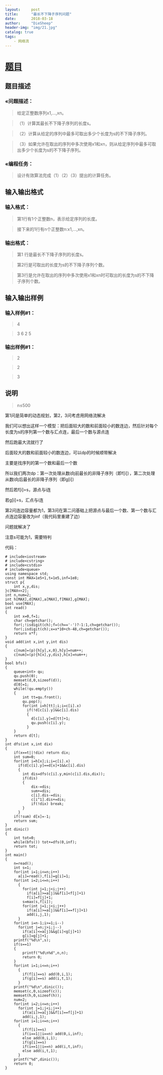 ```yaml
---
layout:     post
title:      "最长不下降子序列问题"
date:       2018-03-18
author:     "DieSheep"
header-img: "img/21.jpg"
catalog: true
tags:
    - 网络流
---
```

# [题目](https://www.luogu.org/problemnew/show/P2766)
## 题目描述
### «问题描述：
>给定正整数序列x1,...,xn。

>（1）计算其最长不下降子序列的长度s。

>（2）计算从给定的序列中最多可取出多少个长度为s的不下降子序列。

>（3）如果允许在取出的序列中多次使用x1和xn，则从给定序列中最多可取出多少个长度为s的不下降子序列。

### «编程任务：
>设计有效算法完成（1）（2）（3）提出的计算任务。

## 输入输出格式
### 输入格式：
>第1行有1个正整数n，表示给定序列的长度。

>接下来的1行有n个正整数n:x1,...,xn。

### 输出格式：
>第1 行是最长不下降子序列的长度s。

>第2行是可取出的长度为s的不下降子序列个数。

>第3行是允许在取出的序列中多次使用x1和xn时可取出的长度为s的不下降子序列个数。

## 输入输出样例
### 输入样例#1：
>4

>3 6 2 5

### 输出样例#1：
>2

>2

>3

## 说明
>n≤500

第1问是简单的动态规划，第2，3问考虑用网络流解决

我们可以想出这样一个模型：把后面较大的数和前面较小的数连边，然后针对每个长度为s的序列第一个数与汇点连，最后一个数与源点连

然后跑最大流就行了

后面较大的数和前面较小的数连边，可以dp的时候顺带解决

主要是找序列的第一个数和最后一个数

所以我们两次dp：第一次处理从数i向前最长的非降子序列（即f[i]），第二次处理从数i向后最长的非降子序列（即g[i]）

然后若f[i]=s，源点与i连

若g[i]=s，汇点与i连

第2问连边容量都为1，第3问在第二问基础上把源点与最后一个数、第一个数与汇点连边容量改为inf（我代码里重建了边）

问题就解决了

注意s可能为1，需要特判

代码：
```
# include<iostream>
# include<cstring>
# include<cstdio>
# include<queue>
using namespace std;
const int MAX=1e5+1,t=1e5,inf=1e8;
struct p{
	int x,y,dis;
}c[MAX<<2];
int n,num=2;
int h[MAX],d[MAX],a[MAX],f[MAX],g[MAX];
bool use[MAX];
int read()
{
	int x=0,f=1;
	char ch=getchar();
	for(;!isdigit(ch);f=(ch=='-')?-1:1,ch=getchar());
	for(;isdigit(ch);x=x*10+ch-48,ch=getchar());
	return x*f;
}
void add(int x,int y,int dis)
{
	c[num]=(p){h[y],x,0},h[y]=num++;
	c[num]=(p){h[x],y,dis},h[x]=num++;
}
bool bfs()
{
	queue<int> qu;
	qu.push(0);
	memset(d,0,sizeof(d));
	d[0]=1;
	while(!qu.empty())
	{
		int tt=qu.front();
		qu.pop();
		for(int i=h[tt];i;i=c[i].x)
		  if(!d[c[i].y]&&c[i].dis)
		  {
		  	d[c[i].y]=d[tt]+1;
		  	qu.push(c[i].y);
		  }
	}
	return d[t];
}
int dfs(int x,int dix)
{
	if(x==t||!dix) return dix;
	int sum=0;
	for(int i=h[x];i;i=c[i].x)
	  if(d[c[i].y]==d[x]+1&&c[i].dis)
	  {
	  	int dis=dfs(c[i].y,min(c[i].dis,dix));
	  	if(dis)
	  	{
	  		dix-=dis;
	  		sum+=dis;
	  		c[i].dis-=dis;
	  		c[i^1].dis+=dis;
	  		if(!dix) break;
		}
	  }
	if(!sum) d[x]=-1;
	return sum;
}
int dinic()
{
	int tot=0;
	while(bfs()) tot+=dfs(0,inf);
	return tot;
}
int main()
{
	n=read();
	int s=1;
	for(int i=1;i<=n;i++)
	  a[i]=read(),f[i]=g[i]=1;
	for(int i=2;i<=n;i++)
	  {
	  	for(int j=1;j<i;j++)
	      if(a[i]>=a[j]&&f[i]<f[j]+1)
	      f[i]=f[j]+1;
	    s=max(s,f[i]);
	    for(int j=1;j<i;j++)
	      if(a[i]>=a[j]&&f[i]==f[j]+1)
	      add(i,j,1);
	  }
	for(int i=n-1;i>=1;i--)
	  for(int j=n;j>i;j--)
	    if(a[i]<=a[j]&&g[i]<g[j]+1)
	    g[i]=g[j]+1;
	printf("%d\n",s);
	if(s==1)
	{
		printf("%d\n%d",n,n);
		return 0;
	}
	for(int i=1;i<=n;i++)
	  {
	  	if(f[i]==s) add(0,i,1);
	  	if(g[i]==s) add(i,t,1);
	  }
	printf("%d\n",dinic());
	memset(c,0,sizeof(c));
	memset(h,0,sizeof(h));
	num=2;
	for(int i=2;i<=n;i++)
	  for(int j=1;j<i;j++)
	    if(a[i]>=a[j]&&f[i]==f[j]+1)
	    add(i,j,1);
	for(int i=1;i<=n;i++)
	  {
	  	if(f[i]==s)
		if(i==1||i==n) add(0,i,inf);
		else add(0,i,1);
	  	if(g[i]==s)
		if(i==1||i==n) add(i,t,inf);
		else add(i,t,1);
	  }
	printf("%d",dinic());
	return 0;
}
```
